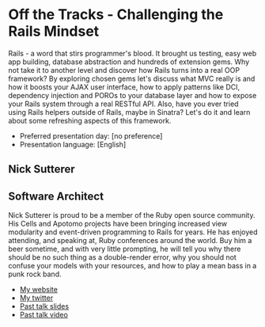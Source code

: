 # Off the Tracks - Challenging the Rails Mindset

Rails - a word that stirs programmer's blood. It brought us testing, easy web app building, database abstraction and hundreds of extension gems. Why not take it to another level and discover how Rails turns into a real OOP framework? By exploring chosen gems let's discuss what MVC really is and how it boosts your AJAX user interface, how to apply patterns like DCI, dependency injection and POROs to your database layer and how to expose your Rails system through a real RESTful API. Also, have you ever tried using Rails helpers outside of Rails, maybe in Sinatra? Let's do it and learn about some refreshing aspects of this framework.


- Preferred presentation day: [no preference]
- Presentation language: [English]

## Nick Sutterer

## Software Architect

Nick Sutterer is proud to be a member of the Ruby open source community. His Cells and Apotomo projects have been bringing increased view modularity and event-driven programming to Rails for years. He has enjoyed attending, and speaking at, Ruby conferences around the world. Buy him a beer sometime, and with very little prompting, he will tell you why there should be no such thing as a double-render error, why you should not confuse your models with your resources, and how to play a mean bass in a punk rock band.

- [My website](http://nicksda.apotomo.de)
- [My twitter](https://twitter.com/#!/apotonick)
- [Past talk slides](https://speakerdeck.com/u/apotonick/p/hypermedia-for-yall)
- [Past talk video](http://www.eventials.com/rubyconfbr/recorded/M2UzZTJkMzY2MzdiNTg2NTUxNWM1MzI3NWY1YjRhMzYjIzM3OQ_3D_3D)
